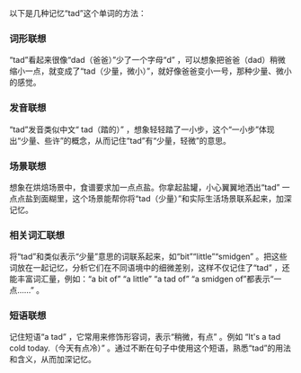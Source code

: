 以下是几种记忆“tad”这个单词的方法：

### 词形联想
“tad”看起来很像“dad（爸爸）”少了一个字母“d” ，可以想象把爸爸（dad）稍微缩小一点，就变成了“tad（少量，微小）”，就好像爸爸变小一号，那种少量、微小的感觉。

### 发音联想
“tad”发音类似中文“ tad（踏的）” ，想象轻轻踏了一小步，这个“一小步”体现出“少量、些许”的概念，从而记住“tad”有“少量，轻微”的意思。

### 场景联想
想象在烘焙场景中，食谱要求加一点点盐。你拿起盐罐，小心翼翼地洒出“tad” 一点点盐到面糊里，这个场景能帮你将“tad（少量）”和实际生活场景联系起来，加深记忆。 

### 相关词汇联想
将“tad”和类似表示“少量”意思的词联系起来，如“bit”“little”“smidgen” 。把这些词放在一起记忆，分析它们在不同语境中的细微差别，这样不仅记住了“tad” ，还能丰富词汇量，例如：“a bit of” “a little” “a tad of” “a smidgen of”都表示“一点……” 。

### 短语联想
记住短语“a tad” ，它常用来修饰形容词，表示“稍微，有点” 。例如 “It's a tad cold today.（今天有点冷）” 。通过不断在句子中使用这个短语，熟悉“tad”的用法和含义，从而加深记忆。 